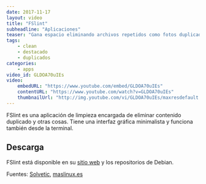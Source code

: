 ```yaml
---
date: 2017-11-17
layout: video
title: "FSlint"
subheadline: "Aplicaciones"
teaser: "Gana espacio eliminando archivos repetidos como fotos duplicadas y muchos más"
tags:
    - clean
    - destacado
    - duplicados
categories:
    - apps
video_id: GLDOA70uIEs
video:
    embedURL: "https://www.youtube.com/embed/GLDOA70uIEs"
    contentURL: "https://www.youtube.com/watch?v=GLDOA70uIEs"
    thumbnailUrl: "http://img.youtube.com/vi/GLDOA70uIEs/maxresdefault.jpg"
---
```

<!--more-->

FSlint es una aplicación de limpieza encargada de eliminar contenido duplicado y otras cosas. Tiene una interfaz gráfica minimalista y funciona también desde la terminal.

## Descarga

FSlint está disponible en su [sitio web](http://www.pixelbeat.org/fslint/) y los repositorios de Debian.

Fuentes: [Solvetic](https://www.solvetic.com/tutoriales/article/3061-como-encontrar-y-eliminar-archivos-duplicados-en-linux/), [maslinux.es](http://maslinux.es/como-encontrar-archivos-duplicados-en-gnulinux-y-eliminarlos/)
